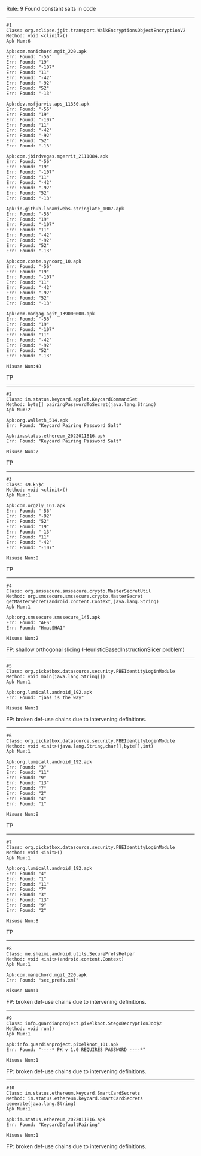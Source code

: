 Rule: 9 Found constant salts in code

------------------------------------------------
```
#1
Class: org.eclipse.jgit.transport.WalkEncryption$ObjectEncryptionV2
Method: void <clinit>()
Apk Num:6

Apk:com.manichord.mgit_220.apk
Err: Found: "-56"
Err: Found: "19"
Err: Found: "-107"
Err: Found: "11"
Err: Found: "-42"
Err: Found: "-92"
Err: Found: "52"
Err: Found: "-13"

Apk:dev.msfjarvis.aps_11350.apk
Err: Found: "-56"
Err: Found: "19"
Err: Found: "-107"
Err: Found: "11"
Err: Found: "-42"
Err: Found: "-92"
Err: Found: "52"
Err: Found: "-13"

Apk:com.jbirdvegas.mgerrit_2111084.apk
Err: Found: "-56"
Err: Found: "19"
Err: Found: "-107"
Err: Found: "11"
Err: Found: "-42"
Err: Found: "-92"
Err: Found: "52"
Err: Found: "-13"

Apk:io.github.lonamiwebs.stringlate_1007.apk
Err: Found: "-56"
Err: Found: "19"
Err: Found: "-107"
Err: Found: "11"
Err: Found: "-42"
Err: Found: "-92"
Err: Found: "52"
Err: Found: "-13"

Apk:com.coste.syncorg_10.apk
Err: Found: "-56"
Err: Found: "19"
Err: Found: "-107"
Err: Found: "11"
Err: Found: "-42"
Err: Found: "-92"
Err: Found: "52"
Err: Found: "-13"

Apk:com.madgag.agit_139000000.apk
Err: Found: "-56"
Err: Found: "19"
Err: Found: "-107"
Err: Found: "11"
Err: Found: "-42"
Err: Found: "-92"
Err: Found: "52"
Err: Found: "-13"

Misuse Num:48
```

TP

------------------------------------------------
```
#2
Class: im.status.keycard.applet.KeycardCommandSet
Method: byte[] pairingPasswordToSecret(java.lang.String)
Apk Num:2

Apk:org.walleth_514.apk
Err: Found: "Keycard Pairing Password Salt"

Apk:im.status.ethereum_2022011816.apk
Err: Found: "Keycard Pairing Password Salt"

Misuse Num:2
```

TP

------------------------------------------------
```
#3
Class: s9.k5$c
Method: void <clinit>()
Apk Num:1

Apk:com.orgzly_161.apk
Err: Found: "-56"
Err: Found: "-92"
Err: Found: "52"
Err: Found: "19"
Err: Found: "-13"
Err: Found: "11"
Err: Found: "-42"
Err: Found: "-107"

Misuse Num:8
```

TP

------------------------------------------------
```
#4
Class: org.smssecure.smssecure.crypto.MasterSecretUtil
Method: org.smssecure.smssecure.crypto.MasterSecret getMasterSecret(android.content.Context,java.lang.String)
Apk Num:1

Apk:org.smssecure.smssecure_145.apk
Err: Found: "AES"
Err: Found: "HmacSHA1"

Misuse Num:2
```

FP: shallow orthogonal slicing (HeuristicBasedInstructionSlicer problem)

------------------------------------------------
```
#5
Class: org.picketbox.datasource.security.PBEIdentityLoginModule
Method: void main(java.lang.String[])
Apk Num:1

Apk:org.lumicall.android_192.apk
Err: Found: "jaas is the way"

Misuse Num:1
```

FP: broken def-use chains due to intervening definitions.

------------------------------------------------
```
#6
Class: org.picketbox.datasource.security.PBEIdentityLoginModule
Method: void <init>(java.lang.String,char[],byte[],int)
Apk Num:1

Apk:org.lumicall.android_192.apk
Err: Found: "3"
Err: Found: "11"
Err: Found: "9"
Err: Found: "13"
Err: Found: "7"
Err: Found: "2"
Err: Found: "4"
Err: Found: "1"

Misuse Num:8
```

TP

------------------------------------------------
```
#7
Class: org.picketbox.datasource.security.PBEIdentityLoginModule
Method: void <init>()
Apk Num:1

Apk:org.lumicall.android_192.apk
Err: Found: "4"
Err: Found: "1"
Err: Found: "11"
Err: Found: "7"
Err: Found: "3"
Err: Found: "13"
Err: Found: "9"
Err: Found: "2"

Misuse Num:8
```

TP

------------------------------------------------
```
#8
Class: me.sheimi.android.utils.SecurePrefsHelper
Method: void <init>(android.content.Context)
Apk Num:1

Apk:com.manichord.mgit_220.apk
Err: Found: "sec_prefs.xml"

Misuse Num:1
```

FP: broken def-use chains due to intervening definitions.

------------------------------------------------
```
#9
Class: info.guardianproject.pixelknot.StegoDecryptionJob$2
Method: void run()
Apk Num:1

Apk:info.guardianproject.pixelknot_101.apk
Err: Found: "----* PK v 1.0 REQUIRES PASSWORD ----*"

Misuse Num:1
```

FP: broken def-use chains due to intervening definitions.

------------------------------------------------
```
#10
Class: im.status.ethereum.keycard.SmartCardSecrets
Method: im.status.ethereum.keycard.SmartCardSecrets generate(java.lang.String)
Apk Num:1

Apk:im.status.ethereum_2022011816.apk
Err: Found: "KeycardDefaultPairing"

Misuse Num:1
```

FP: broken def-use chains due to intervening definitions.